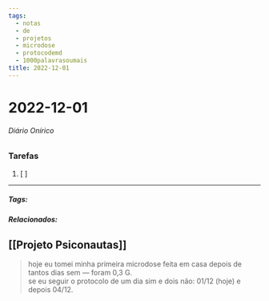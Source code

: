 ```yaml
---
tags:
  - notas
  - de
  - projetos
  - microdose
  - protocodemd
  - 1000palavrasoumais
title: 2022-12-01  
---
```


# 2022-12-01  

###### Diário Onírico

>

### Tarefas

1. [ ]  

---

##### Tags: 

##### Relacionados: 

 [[Projeto Psiconautas]]
---

> hoje eu tomei minha primeira microdose feita em casa depois de tantos dias sem — foram 0,3 G.  
> se eu seguir o protocolo de um dia sim e dois não: 01/12 (hoje) e depois 04/12. 
